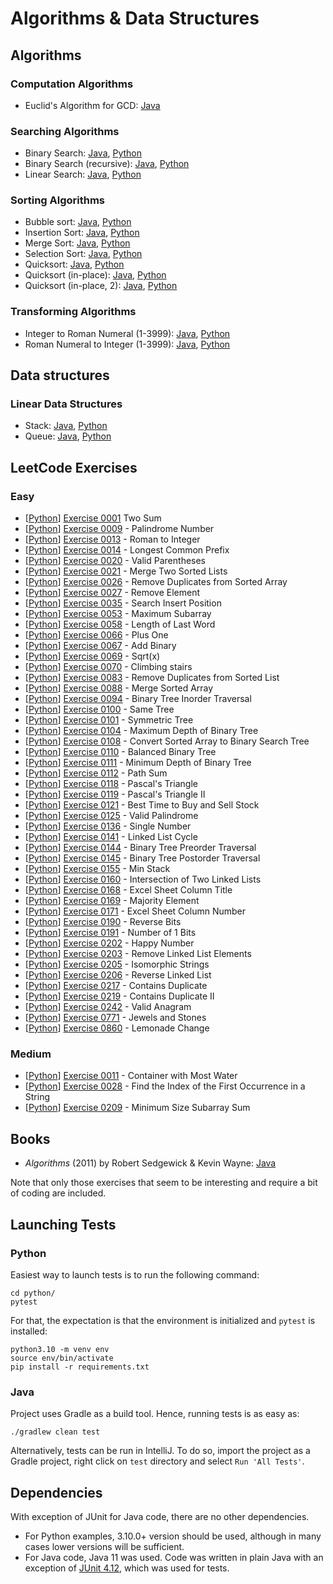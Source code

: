 # Algorithms &amp; Data Structures

## Algorithms

### Computation Algorithms
* Euclid's Algorithm for GCD: [Java](../../blob/master/java/src/main/java/com/vilisimo/ads/algorithms/computations/EuclidsAlgorithm.java)

### Searching Algorithms
* Binary Search: [Java](../../blob/master/java/src/main/java/com/vilisimo/ads/algorithms/searching/BinarySearch.java), [Python](../../blob/master/python/algorithms/searching/binary.py)
* Binary Search (recursive): [Java](../../blob/master/java/src/main/java/com/vilisimo/ads/algorithms/searching/RecursiveBinarySearch.java), [Python](../../blob/master/python/algorithms/searching/recursiveBinary.py)
* Linear Search: [Java](../../blob/master/java/src/main/java/com/vilisimo/ads/algorithms/searching/LinearSearch.java), [Python](../../blob/master/python/algorithms/searching/linear.py)

### Sorting Algorithms
* Bubble sort: [Java](../../blob/master/java/src/main/java/com/vilisimo/ads/algorithms/sorting/BubbleSort.java), [Python](../../blob/master/python/algorithms/sorting/bubble.py)
* Insertion Sort: [Java](../../blob/master/java/src/main/java/com/vilisimo/ads/algorithms/sorting/InsertionSort.java), [Python](../../blob/master/python/algorithms/sorting/insertion.py)
* Merge Sort: [Java](../../blob/master/java/src/main/java/com/vilisimo/ads/algorithms/sorting/MergeSort.java), [Python](../../blob/master/python/algorithms/sorting/mergesort.py)
* Selection Sort: [Java](../../blob/master/java/src/main/java/com/vilisimo/ads/algorithms/sorting/SelectionSort.java), [Python](../../blob/master/python/algorithms/sorting/selection.py)
* Quicksort: [Java](../../blob/master/java/src/main/java/com/vilisimo/ads/algorithms/sorting/QuickSort.java), [Python](../../blob/master/python/algorithms/sorting/quicksort.py)
* Quicksort (in-place): [Java](../../blob/master/java/src/main/java/com/vilisimo/ads/algorithms/sorting/QuickSortInPlace.java), [Python](../../blob/master/python/algorithms/sorting/quicksort.py#L33)
* Quicksort (in-place, 2): [Java](../../blob/master/java/src/main/java/com/vilisimo/ads/algorithms/sorting/QuickSortPivotFirst.java), [Python](../../blob/master/python/algorithms/sorting/quicksort.py#L70)

### Transforming Algorithms
* Integer to Roman Numeral (1-3999): [Java](../../blob/master/java/src/main/java/com/vilisimo/ads/algorithms/transforming/RomanNumerals.java#L20), [Python](../../blob/master/python/algorithms/transforming/roman.py#L19)
* Roman Numeral to Integer (1-3999): [Java](../../blob/master/java/src/main/java/com/vilisimo/ads/algorithms/transforming/RomanNumerals.java#L40), [Python](../../blob/master/python/algorithms/transforming/roman.py#L35)

## Data structures

### Linear Data Structures
* Stack: [Java](../../blob/master/java/src/main/java/com/vilisimo/ads/structures/stack), [Python](../../blob/master/python/structures/stack.py)
* Queue: [Java](../../blob/master/java/src/main/java/com/vilisimo/ads/structures/queue), [Python](../../blob/master/python/structures/queue.py)

## LeetCode Exercises

### Easy
* [[Python](../../blob/master/python/leetcode/easy/ex0000_0100/ex0001.py)] [Exercise 0001](https://leetcode.com/problems/two-sum/) Two Sum
* [[Python](../../blob/master/python/leetcode/easy/ex0000_0100/ex0009.py)] [Exercise 0009](https://leetcode.com/problems/palindrome-number/) - Palindrome Number
* [[Python](../../blob/master/python/leetcode/easy/ex0000_0100/ex0013.py)] [Exercise 0013](https://leetcode.com/problems/roman-to-integer/) - Roman to Integer
* [[Python](../../blob/master/python/leetcode/easy/ex0000_0100/ex0014.py)] [Exercise 0014](https://leetcode.com/problems/longest-common-prefix) - Longest Common Prefix
* [[Python](../../blob/master/python/leetcode/easy/ex0000_0100/ex0020.py)] [Exercise 0020](https://leetcode.com/problems/valid-parentheses/) - Valid Parentheses
* [[Python](../../blob/master/python/leetcode/easy/ex0000_0100/ex0021.py)] [Exercise 0021](https://leetcode.com/problems/merge-two-sorted-lists/) - Merge Two Sorted Lists
* [[Python](../../blob/master/python/leetcode/easy/ex0000_0100/ex0026.py)] [Exercise 0026](https://leetcode.com/problems/remove-duplicates-from-sorted-array/) - Remove Duplicates from Sorted Array
* [[Python](../../blob/master/python/leetcode/easy/ex0000_0100/ex0027.py)] [Exercise 0027](https://leetcode.com/problems/remove-element/) - Remove Element
* [[Python](../../blob/master/python/leetcode/easy/ex0000_0100/ex0035.py)] [Exercise 0035](https://leetcode.com/problems/search-insert-position/) - Search Insert Position
* [[Python](../../blob/master/python/leetcode/easy/ex0000_0100/ex0053.py)] [Exercise 0053](https://leetcode.com/problems/maximum-subarray) - Maximum Subarray
* [[Python](../../blob/master/python/leetcode/easy/ex0000_0100/ex0058.py)] [Exercise 0058](https://leetcode.com/problems/length-of-last-word/) - Length of Last Word
* [[Python](../../blob/master/python/leetcode/easy/ex0000_0100/ex0066.py)] [Exercise 0066](https://leetcode.com/problems/plus-one/) - Plus One
* [[Python](../../blob/master/python/leetcode/easy/ex0000_0100/ex0067.py)] [Exercise 0067](https://leetcode.com/problems/add-binary/) - Add Binary
* [[Python](../../blob/master/python/leetcode/easy/ex0000_0100/ex0069.py)] [Exercise 0069](https://leetcode.com/problems/sqrtx/) - Sqrt(x)
* [[Python](../../blob/master/python/leetcode/easy/ex0000_0100/ex0070.py)] [Exercise 0070](https://leetcode.com/problems/climbing-stairs/) - Climbing stairs
* [[Python](../../blob/master/python/leetcode/easy/ex0000_0100/ex0083.py)] [Exercise 0083](https://leetcode.com/problems/remove-duplicates-from-sorted-list/) - Remove Duplicates from Sorted List
* [[Python](../../blob/master/python/leetcode/easy/ex0000_0100/ex0088.py)] [Exercise 0088](https://leetcode.com/problems/merge-sorted-array/) - Merge Sorted Array
* [[Python](../../blob/master/python/leetcode/easy/ex0000_0100/ex0094.py)] [Exercise 0094](https://leetcode.com/problems/binary-tree-inorder-traversal/) - Binary Tree Inorder Traversal
* [[Python](../../blob/master/python/leetcode/easy/ex0000_0100/ex0100.py)] [Exercise 0100](https://leetcode.com/problems/same-tree/) - Same Tree
* [[Python](../../blob/master/python/leetcode/easy/ex0101_0200/ex0101.py)] [Exercise 0101](https://leetcode.com/problems/symmetric-tree/) - Symmetric Tree
* [[Python](../../blob/master/python/leetcode/easy/ex0101_0200/ex0104.py)] [Exercise 0104](https://leetcode.com/problems/maximum-depth-of-binary-tree/) - Maximum Depth of Binary Tree
* [[Python](../../blob/master/python/leetcode/easy/ex0101_0200/ex0108.py)] [Exercise 0108](https://leetcode.com/problems/convert-sorted-array-to-binary-search-tree/) - Convert Sorted Array to Binary Search Tree
* [[Python](../../blob/master/python/leetcode/easy/ex0101_0200/ex0110.py)] [Exercise 0110](https://leetcode.com/problems/balanced-binary-tree/) - Balanced Binary Tree
* [[Python](../../blob/master/python/leetcode/easy/ex0101_0200/ex0111.py)] [Exercise 0111](https://leetcode.com/problems/minimum-depth-of-binary-tree/) - Minimum Depth of Binary Tree
* [[Python](../../blob/master/python/leetcode/easy/ex0101_0200/ex0112.py)] [Exercise 0112](https://leetcode.com/problems/path-sum/) - Path Sum
* [[Python](../../blob/master/python/leetcode/easy/ex0101_0200/ex0118.py)] [Exercise 0118](https://leetcode.com/problems/pascals-triangle/) - Pascal's Triangle
* [[Python](../../blob/master/python/leetcode/easy/ex0101_0200/ex0119.py)] [Exercise 0119](https://leetcode.com/problems/pascals-triangle-ii/) - Pascal's Triangle II
* [[Python](../../blob/master/python/leetcode/easy/ex0101_0200/ex0121.py)] [Exercise 0121](https://leetcode.com/problems/best-time-to-buy-and-sell-stock/submissions/) - Best Time to Buy and Sell Stock
* [[Python](../../blob/master/python/leetcode/easy/ex0101_0200/ex0125.py)] [Exercise 0125](https://leetcode.com/problems/valid-palindrome/) - Valid Palindrome
* [[Python](../../blob/master/python/leetcode/easy/ex0101_0200/ex0136.py)] [Exercise 0136](https://leetcode.com/problems/single-number/submissions/) - Single Number
* [[Python](../../blob/master/python/leetcode/easy/ex0101_0200/ex0141.py)] [Exercise 0141](https://leetcode.com/problems/linked-list-cycle/) - Linked List Cycle
* [[Python](../../blob/master/python/leetcode/easy/ex0101_0200/ex0144.py)] [Exercise 0144](https://leetcode.com/problems/binary-tree-preorder-traversal/) - Binary Tree Preorder Traversal
* [[Python](../../blob/master/python/leetcode/easy/ex0101_0200/ex0145.py)] [Exercise 0145](https://leetcode.com/problems/binary-tree-postorder-traversal/) - Binary Tree Postorder Traversal
* [[Python](../../blob/master/python/leetcode/easy/ex0101_0200/ex0155.py)] [Exercise 0155](https://leetcode.com/problems/min-stack/) - Min Stack
* [[Python](../../blob/master/python/leetcode/easy/ex0101_0200/ex0160.py)] [Exercise 0160](https://leetcode.com/problems/intersection-of-two-linked-lists/) - Intersection of Two Linked Lists
* [[Python](../../blob/master/python/leetcode/easy/ex0101_0200/ex0168.py)] [Exercise 0168](https://leetcode.com/problems/excel-sheet-column-title/) - Excel Sheet Column Title
* [[Python](../../blob/master/python/leetcode/easy/ex0101_0200/ex0169.py)] [Exercise 0169](https://leetcode.com/problems/majority-element/) - Majority Element
* [[Python](../../blob/master/python/leetcode/easy/ex0101_0200/ex0171.py)] [Exercise 0171](https://leetcode.com/problems/excel-sheet-column-number/) - Excel Sheet Column Number
* [[Python](../../blob/master/python/leetcode/easy/ex0101_0200/ex0190.py)] [Exercise 0190](https://leetcode.com/problems/reverse-bits/) - Reverse Bits
* [[Python](../../blob/master/python/leetcode/easy/ex0101_0200/ex0191.py)] [Exercise 0191](https://leetcode.com/problems/number-of-1-bits/) - Number of 1 Bits
* [[Python](../../blob/master/python/leetcode/easy/ex0201_0300/ex0202.py)] [Exercise 0202](https://leetcode.com/problems/happy-number/) - Happy Number
* [[Python](../../blob/master/python/leetcode/easy/ex0201_0300/ex0203.py)] [Exercise 0203](https://leetcode.com/problems/remove-linked-list-elements/) - Remove Linked List Elements
* [[Python](../../blob/master/python/leetcode/easy/ex0201_0300/ex0205.py)] [Exercise 0205](https://leetcode.com/problems/isomorphic-strings/) - Isomorphic Strings
* [[Python](../../blob/master/python/leetcode/easy/ex0201_0300/ex0206.py)] [Exercise 0206](https://leetcode.com/problems/reverse-linked-list/) - Reverse Linked List
* [[Python](../../blob/master/python/leetcode/easy/ex0201_0300/ex0217.py)] [Exercise 0217](https://leetcode.com/problems/contains-duplicate/) - Contains Duplicate
* [[Python](../../blob/master/python/leetcode/easy/ex0201_0300/ex0219.py)] [Exercise 0219](https://leetcode.com/problems/contains-duplicate/) - Contains Duplicate II
* [[Python](../../blob/master/python/leetcode/easy/ex0201_0300/ex0242.py)] [Exercise 0242](https://leetcode.com/problems/valid-anagram/) - Valid Anagram
* [[Python](../../blob/master/python/leetcode/easy/ex0701_0800/ex0771.py)] [Exercise 0771](https://leetcode.com/problems/jewels-and-stones/) - Jewels and Stones
* [[Python](../../blob/master/python/leetcode/easy/ex0801_0900/ex0860.py)] [Exercise 0860](https://leetcode.com/problems/valid-anagram/) - Lemonade Change

### Medium
* [[Python](../../blob/master/python/leetcode/medium/ex0000_0100/ex0011.py)] [Exercise 0011](https://leetcode.com/problems/container-with-most-water/) - Container with Most Water
* [[Python](../../blob/master/python/leetcode/medium/ex0000_0100/ex0028.py)] [Exercise 0028](https://leetcode.com/problems/find-the-index-of-the-first-occurrence-in-a-string/) - Find the Index of the First Occurrence in a String
* [[Python](../../blob/master/python/leetcode/medium/ex0101_0200/ex0209.py)] [Exercise 0209](https://leetcode.com/problems/minimum-size-subarray-sum/) - Minimum Size Subarray Sum

## Books
* *Algorithms* (2011) by Robert Sedgewick & Kevin Wayne: [Java](../../blob/master/java/src/main/java/com/vilisimo/ads/books/algorithms)

Note that only those exercises that seem to be interesting and require a bit of coding are included.

## Launching Tests

### Python
Easiest way to launch tests is to run the following command:

~~~
cd python/
pytest
~~~

For that, the expectation is that the environment is initialized and `pytest`
is installed:

~~~
python3.10 -m venv env
source env/bin/activate
pip install -r requirements.txt
~~~

### Java
Project uses Gradle as a build tool. Hence, running tests is as easy as:

~~~
./gradlew clean test
~~~

Alternatively, tests can be run in IntelliJ. To do so, import the project as a
Gradle project, right click on `test` directory and select `Run 'All Tests'`.

## Dependencies
With exception of JUnit for Java code, there are no other dependencies.
* For Python examples, 3.10.0+ version should be used, although in many cases
lower versions will be sufficient.
* For Java code, Java 11 was used. Code was written in plain Java with
an exception of [JUnit 4.12](http://junit.org/junit4/), which was used for
tests.
